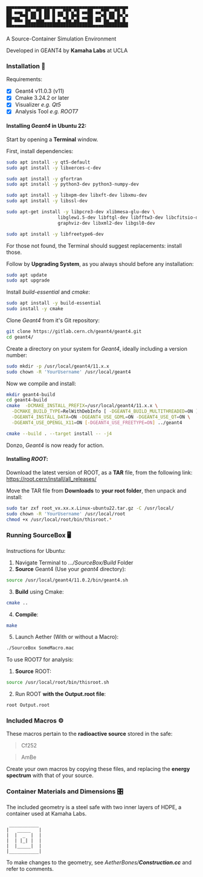 ```text
▄▄▄▄▄▄▄▄▄▄▄▄▄▄▄▄▄▄▄▄▄▄▄▄▄▄▄▄▄▄▄▄▄▄▄▄▄▄▄▄▄▄▄▄▄
██ ▄▄▄ █▀▄▄▀█ ██ █ ▄▄▀█▀▄▀█ ▄▄██ ▄▄▀█▀▄▄▀█ █ 
██▄▄▄▀▀█ ██ █ ██ █ ▀▀▄█ █▀█ ▄▄██ ▄▄▀█ ██ █▀▄▀
██ ▀▀▀ ██▄▄███▄▄▄█▄█▄▄██▄██▄▄▄██ ▀▀ ██▄▄██▄█▄
▀▀▀▀▀▀▀▀▀▀▀▀▀▀▀▀▀▀▀▀▀▀▀▀▀▀▀▀▀▀▀▀▀▀▀▀▀▀▀▀▀▀▀▀▀

```

A Source-Container Simulation Environment

Developed in GEANT4 by **Kamaha Labs** at UCLA

### Installation 💽

Requirements:

+ [x] Geant4 v11.0.3 (v11)
+ [x] Cmake 3.24.2 or later
+ [x] Visualizer _e.g. Qt5_
+ [x] Analysis Tool _e.g. ROOT7_

#### Installing _Geant4_ in Ubuntu 22:

Start by opening a **Terminal** window.

First, install dependencies:

```bash
sudo apt install -y qt5-default
sudo apt install -y libxerces-c-dev

sudo apt install -y gfortran
sudo apt install -y python3-dev python3-numpy-dev

sudo apt install -y libxpm-dev libxft-dev libxmu-dev
sudo apt install -y libssl-dev

sudo apt-get install -y libpcre3-dev xlibmesa-glu-dev \
                   libglew1.5-dev libftgl-dev libfftw3-dev libcfitsio-dev \
                   graphviz-dev libxml2-dev libgsl0-dev

sudo apt install -y libfreetype6-dev
```
For those not found, the Terminal should suggest replacements: install those.

Follow by **Upgrading System**, as you always should before any installation:

```bash
sudo apt update
sudo apt upgrade
```

Install _build-essential_ and _cmake_:

```bash
sudo apt install -y build-essential
sudo install -y cmake
```

Clone _Geant4_ from it's Git repository:

```bash
git clone https://gitlab.cern.ch/geant4/geant4.git
cd geant4/
```

Create a directory on your system for _Geant4_, ideally including a version number:

```bash
sudo mkdir -p /usr/local/geant4/11.x.x
sudo chown -R 'YourUsername' /usr/local/geant4
```

Now we compile and install:

```bash
mkdir geant4-build
cd geant4-build
cmake  -DCMAKE_INSTALL_PREFIX=/usr/local/geant4/11.x.x \
  -DCMAKE_BUILD_TYPE=RelWithDebInfo [ -DGEANT4_BUILD_MULTITHREADED=ON ] \
  -DGEANT4_INSTALL_DATA=ON -DGEANT4_USE_GDML=ON -DGEANT4_USE_QT=ON \
  -DGEANT4_USE_OPENGL_X11=ON [-DGEANT4_USE_FREETYPE=ON] ../geant4
```

```bash
cmake --build . --target install -- -j4
```
Donzo, _Geant4_ is now ready for action.

#### Installing _ROOT_:

Download the latest version of ROOT, as a **TAR** file, from the following link: https://root.cern/install/all_releases/

Move the TAR file from **Downloads** to **your root folder**, then unpack and install:

```bash
sudo tar zxf root_vx.xx.x.Linux-ubuntu22.tar.gz -C /usr/local/
sudo chown -R 'YourUsername' /usr/local/root
chmod +x /usr/local/root/bin/thisroot.*
```

### Running SourceBox 🖥️

Instructions for Ubuntu:

1. Navigate Terminal to _.../SourceBox/Build_ Folder
2. **Source** Geant4 (Use your _geant4_ directory):

```bash
source /usr/local/geant4/11.0.2/bin/geant4.sh
```

3. **Build** using Cmake:

```bash
cmake ..
```

4. **Compile**:

```bash
make
```

5. Launch Aether (With or without a Macro):

```bash
./SourceBox SomeMacro.mac
```

To use ROOT7 for analysis:

1. **Source** ROOT:

```bash
source /usr/local/root/bin/thisroot.sh
```

2. Run ROOT **with the Output.root file**:

```bash
root Output.root
```

### Included Macros ⚙️

These macros pertain to the **radioactive source** stored in the safe:

> Cf252

> AmBe

Create your own macros by copying these files, and replacing the **energy spectrum** with that of your source.

### Container Materials and Dimensions 🎛️

The included geometry is a steel safe with two inner layers of HDPE, a container used at Kamaha Labs.

```text
 ___________
|   _____   |
|  |  _  |  |
|  | |_| |  |
|  |_____|  |
|___________|
```

To make changes to the geometry, see _AetherBones/**Construction.cc**_ and refer to comments.

